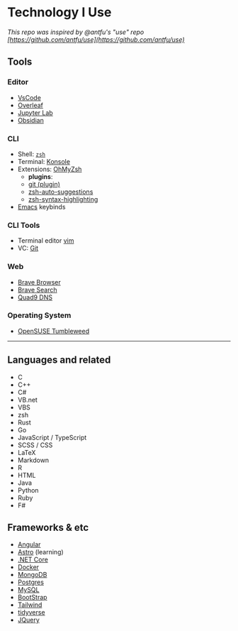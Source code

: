 # Technology I Use

_This repo was inspired by @antfu's "use" repo [https://github.com/antfu/use](https://github.com/antfu/use)_

## Tools

### Editor

- [VsCode](https://code.visualstudio.com/)
- [Overleaf](https://overleaf.com/)
- [Jupyter Lab](https://jupyter.org/)
- [Obsidian](https://obsidian.md/)

### CLI

- Shell: [`zsh`](https://zsh.org/)
- Terminal: [Konsole](https://konsole.kde.org/)
- Extensions: [OhMyZsh](https://ohmyz.sh/)
  - **plugins**:
  - [git (plugin)](https://github.com/ohmyzsh/ohmyzsh/blob/master/plugins/git/git.plugin.zsh)
  - [zsh-auto-suggestions](https://github.com/marlonrichert/zsh-autocomplete)
  - [zsh-syntax-highlighting](https://github.com/zsh-users/zsh-syntax-highlighting)
- [Emacs](https://www.gnu.org/software/emacs/) keybinds

### CLI Tools

- Terminal editor [vim](https://www.vim.org/)
- VC: [Git](https://git-scm.com/)

### Web

- [Brave Browser](https://brave.com/)
- [Brave Search](http://search.brave.com/)
- [Quad9 DNS](https://www.quad9.net/)

### Operating System

- [OpenSUSE Tumbleweed](https://get.opensuse.org/tumbleweed/)

---

## Languages and related

- C
- C++
- C#
- VB.net
- VBS
- zsh
- Rust
- Go
- JavaScript / TypeScript
- SCSS / CSS
- LaTeX
- Markdown
- R
- HTML
- Java
- Python
- Ruby
- F#

## Frameworks & etc

- [Angular](https://angular.io/)
- [Astro](https://astro.build/) (learning)
- [.NET Core](https://dotnet.microsoft.com/en-us/)
- [Docker](https://www.docker.com/)
- [MongoDB](https://www.mongodb.com/)
- [Postgres](https://www.postgresql.org/)
- [MySQL](https://www.mysql.com/)
- [BootStrap](https://getbootstrap.com/)
- [Tailwind](https://tailwindcss.com/)
- [tidyverse](https://tidyverse.org)
- [JQuery](https://jquery.com/)

